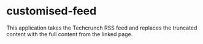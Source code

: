 # customised-feed
This application takes the Techcrunch RSS feed and replaces the truncated content with the full content from the linked page.
